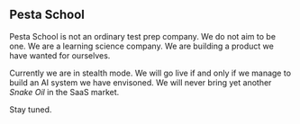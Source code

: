 ## Pesta School

Pesta School is not an ordinary test prep company. We do not aim to be one. We are a learning science company. We are building a product we have wanted for ourselves. 

Currently we are in stealth mode. We will go live if and only if we manage to build an AI system we have envisoned. We will never bring yet another <i>Snake Oil</i> in the SaaS market. 

Stay tuned.


